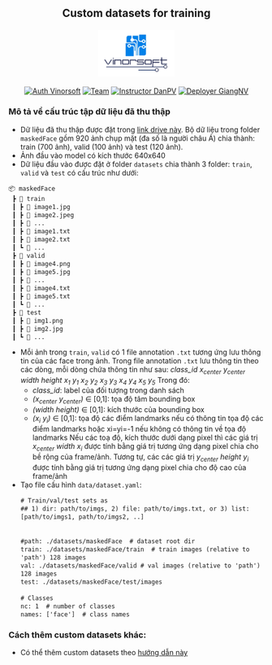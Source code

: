 ## <p align="center">Custom datasets for training</p>
<p align="center">
  <img src="../docs/vinorsoft_logo.png" width="150">
  <br />
  <br />
  <a href="http://www.vinorsoft.com/"><img alt="Auth Vinorsoft" src="https://img.shields.io/badge/Auth-Vinorsoft-FFD500?style=flat&labelColor=005BBB" /></a>
  <a href="https://github.com/pytorch/fairseq/blob/main/LICENSE"><img alt="Team" src="https://img.shields.io/badge/Team-Camera AI-FFD500?style=flat&labelColor=005BBB" /></a>
  <a href="https://github.com/optimuskonboi"><img alt="Instructor DanPV" src="https://img.shields.io/badge/Instructor-DanPV-FFD500?style=flat&labelColor=005BBB" /></a>
  <a href="https://github.com/giangnv125"><img alt="Deployer GiangNV" src="https://img.shields.io/badge/Deployer-GiangNV-FFD500?style=flat&labelColor=005BBB" /></a>
</p>

### Mô tả về cấu trúc tập dữ liệu đã thu thập
- Dữ liệu đã thu thập được đặt trong [link drive này](https://drive.google.com/drive/folders/1AI6POtUxlreMxOMfq9S8Nky7Y0VIxdhS?usp=drive_link). Bộ dữ liệu trong folder `maskedFace` gồm 920 ảnh chụp mặt (đa số là người châu Á) chia thành: train (700 ảnh), valid (100 ảnh) và test (120 ảnh).
- Ảnh đầu vào model có kích thước 640x640
- Dữ liệu đầu vào được đặt ở folder `datasets` chia thành 3 folder: `train`, `valid` và `test` có cấu trúc như dưới:
```
📦 maskedFace
 ┣ 📂 train
 ┃ ┣ 📜 image1.jpg
 ┃ ┣ 📜 image2.jpeg
 ┃ ┣ 📜 ...
 ┃ ┣ 📜 image1.txt
 ┃ ┣ 📜 image2.txt
 ┃ ┗ 📜 ...
 ┣ 📂 valid
 ┃ ┣ 📜 image4.png
 ┃ ┣ 📜 image5.jpg
 ┃ ┣ 📜 ...
 ┃ ┣ 📜 image4.txt
 ┃ ┣ 📜 image5.txt
 ┃ ┗ 📜 ...
 ┣ 📂 test
 ┃ ┣ 📜 img1.png
 ┃ ┣ 📜 img2.jpg
 ┃ ┗ 📜 ...
```
- Mỗi ảnh trong `train`, `valid` có 1 file annotation `.txt` tương ứng lưu thông tin của các face trong ảnh. Trong file annotation `.txt` lưu thông tin theo các dòng, mỗi dòng chứa thông tin như sau:
  _class_id x<sub>center</sub> y<sub>center</sub> width height x<sub>1</sub> y<sub>1</sub> x<sub>2</sub> y<sub>2</sub> x<sub>3</sub> y<sub>3</sub> x<sub>4</sub> y<sub>4</sub> x<sub>5</sub> y<sub>5</sub>_
  Trong đó:
  - _class_id_: label của đối tượng trong danh sách
  - _(x<sub>center</sub> y<sub>center</sub>)_ ∈ [0,1]: tọa độ tâm bounding box
  - _(width height)_ ∈ [0,1]: kích thước của bounding box
  - _(x<sub>i</sub> y<sub>i</sub>)_ ∈ [0,1]: tọa độ các điểm landmarks nếu có thông tin tọa độ các điểm landmarks hoặc xi=yi=-1 nếu không có thông tin về tọa độ landmarks
  Nếu các toạ độ, kích thước dưới dạng pixel thì các giá trị _x<sub>center</sub> width x<sub>i</sub>_ được tính bằng giá trị tương ứng dạng pixel chia cho bề rộng của frame/ảnh. Tương tự, các các giá trị _y<sub>center</sub> height y<sub>i</sub>_ được tính bằng giá trị tương ứng dạng pixel chia cho độ cao của frame/ảnh
- Tạo file cấu hình `data/dataset.yaml`:
  ```commandline
  # Train/val/test sets as
  ## 1) dir: path/to/imgs, 2) file: path/to/imgs.txt, or 3) list: [path/to/imgs1, path/to/imgs2, ..]
  
  
  #path: ./datasets/maskedFace  # dataset root dir
  train: ./datasets/maskedFace/train  # train images (relative to 'path') 128 images
  val: ./datasets/maskedFace/valid # val images (relative to 'path') 128 images
  test: ./datasets/maskedFace/test/images
  
  # Classes
  nc: 1  # number of classes
  names: ['face']  # class names
  ```
  
### Cách thêm custom datasets khác:
- Có thể thêm custom datasets theo [hướng dẫn này](https://docs.ultralytics.com/yolov5/tutorials/train_custom_data/#21-create-datasetyaml)